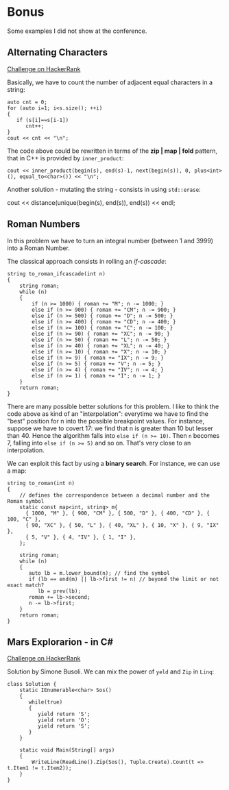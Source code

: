 # Bonus

Some examples I did not show at the conference.

## Alternating Characters

[Challenge on HackerRank](https://www.hackerrank.com/challenges/alternating-characters/problem)

Basically, we have to count the number of adjacent equal characters in a string:

    auto cnt = 0;
    for (auto i=1; i<s.size(); ++i)
    {
       if (s[i]==s[i-1])
          cnt++;
    }
    cout << cnt << "\n";

The code above could be rewritten in terms of the **zip | map | fold** pattern, that in C++ is provided by `inner_product`:

    cout << inner_product(begin(s), end(s)-1, next(begin(s)), 0, plus<int>(), equal_to<char>()) << "\n";

Another solution - mutating the string - consists in using `std::erase`:

cout << distance(unique(begin(s), end(s)), end(s)) << endl;

## Roman Numbers

In this problem we have to turn an integral number (between 1 and 3999) into a Roman Number.

The classical approach consists in rolling an *if-cascade*:

    string to_roman_ifcascade(int n)
    {
        string roman;
        while (n)
        {
            if (n >= 1000) { roman += "M"; n -= 1000; }
            else if (n >= 900) { roman += "CM"; n -= 900; }
            else if (n >= 500) { roman += "D"; n -= 500; }
            else if (n >= 400) { roman += "CD"; n -= 400; }
            else if (n >= 100) { roman += "C"; n -= 100; }
            else if (n >= 90) { roman += "XC"; n -= 90; }
            else if (n >= 50) { roman += "L"; n -= 50; }
            else if (n >= 40) { roman += "XL"; n -= 40; }
            else if (n >= 10) { roman += "X"; n -= 10; }
            else if (n >= 9) { roman += "IX"; n -= 9; }
            else if (n >= 5) { roman += "V"; n -= 5; }
            else if (n >= 4) { roman += "IV"; n -= 4; }
            else if (n >= 1) { roman += "I"; n -= 1; }
        }
        return roman;
    }

There are many possible better solutions for this problem. I like to think the code above as kind of an "interpolation": everytime we have to find the "best" position for n into the possible breakpoint values. For instance, suppose we have to covert 17: we find that n is greater than 10 but lesser than 40. Hence the algorithm falls into `else if (n >= 10)`. Then `n` becomes 7, falling into `else if (n >= 5)` and so on. That's very close to an interpolation.

We can exploit this fact by using a **binary search**. For instance, we can use a map:

    string to_roman(int n)
    {
        // defines the correspondence between a decimal number and the Roman symbol
        static const map<int, string> m{
          { 1000, "M" }, { 900, "CM" }, { 500, "D" }, { 400, "CD" }, { 100, "C" },
          { 90, "XC" }, { 50, "L" }, { 40, "XL" }, { 10, "X" }, { 9, "IX" },
          { 5, "V" }, { 4, "IV" }, { 1, "I" },
        };
    
        string roman;
        while (n)
        {
           auto lb = m.lower_bound(n); // find the symbol
           if (lb == end(m) || lb->first != n) // beyond the limit or not exact match?
              lb = prev(lb);
           roman += lb->second;
           n -= lb->first;
        }
        return roman;
    }
	
## Mars Explorarion - in C#

[Challenge on HackerRank](https://www.hackerrank.com/challenges/mars-exploration/problem)

Solution by Simone Busoli. We can mix the power of `yeld` and `Zip` in `Linq`:

    class Solution {
        static IEnumerable<char> Sos() 
		{
           while(true) 
	       {
              yield return 'S';
              yield return 'O';
              yield return 'S';
           }
        }
    
        static void Main(String[] args) 
	    {
            WriteLine(ReadLine().Zip(Sos(), Tuple.Create).Count(t => t.Item1 != t.Item2));
        }
    }